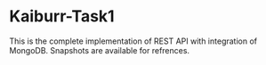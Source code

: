 # Kaiburr-Task1
This is the complete implementation of REST API with integration of MongoDB. Snapshots are available for refrences.

